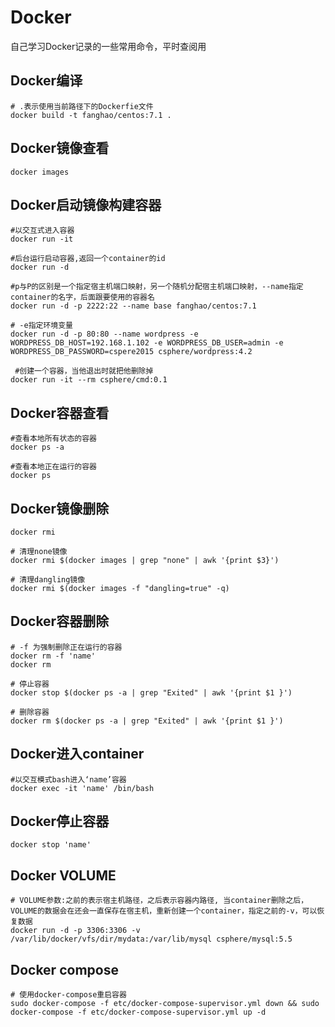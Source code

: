 # Docker
自己学习Docker记录的一些常用命令，平时查阅用

## Docker编译

```
# .表示使用当前路径下的Dockerfie文件
docker build -t fanghao/centos:7.1 .
```

## Docker镜像查看

```
docker images
```

## Docker启动镜像构建容器

```
#以交互式进入容器
docker run -it

#后台运行启动容器,返回一个container的id
docker run -d

#p与P的区别是一个指定宿主机端口映射，另一个随机分配宿主机端口映射，--name指定container的名字，后面跟要使用的容器名
docker run -d -p 2222:22 --name base fanghao/centos:7.1

# -e指定环境变量
docker run -d -p 80:80 --name wordpress -e WORDPRESS_DB_HOST=192.168.1.102 -e WORDPRESS_DB_USER=admin -e WORDPRESS_DB_PASSWORD=cspere2015 csphere/wordpress:4.2

 #创建一个容器，当他退出时就把他删除掉
docker run -it --rm csphere/cmd:0.1
```

## Docker容器查看

```
#查看本地所有状态的容器
docker ps -a

#查看本地正在运行的容器
docker ps
```

## Docker镜像删除

```
docker rmi

# 清理none镜像
docker rmi $(docker images | grep "none" | awk '{print $3}')

# 清理dangling镜像
docker rmi $(docker images -f "dangling=true" -q)
```

## Docker容器删除

```
# -f 为强制删除正在运行的容器
docker rm -f 'name'
docker rm

# 停止容器
docker stop $(docker ps -a | grep "Exited" | awk '{print $1 }')

# 删除容器
docker rm $(docker ps -a | grep "Exited" | awk '{print $1 }')
```

## Docker进入container

```
#以交互模式bash进入‘name’容器
docker exec -it 'name' /bin/bash
```

## Docker停止容器

```
docker stop 'name'
```

## Docker VOLUME

```
# VOLUME参数:之前的表示宿主机路径，之后表示容器内路径, 当container删除之后，VOLUME的数据会在还会一直保存在宿主机，重新创建一个container，指定之前的-v，可以恢复数据
docker run -d -p 3306:3306 -v /var/lib/docker/vfs/dir/mydata:/var/lib/mysql csphere/mysql:5.5
```

## Docker compose

```
# 使用docker-compose重启容器
sudo docker-compose -f etc/docker-compose-supervisor.yml down && sudo docker-compose -f etc/docker-compose-supervisor.yml up -d
```
